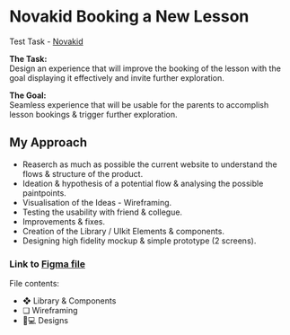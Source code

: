 # Novakid Booking a New Lesson
Test Task - [Novakid](http://novakidschool.com/)

**The Task:** <br> Design an experience that will improve the booking of the lesson with the goal displaying it effectively and invite further exploration.

**The Goal:** <br> Seamless experience that will be usable for the parents to accomplish lesson bookings & trigger further exploration.

## **My Approach**
- Reaserch as much as possible the current website to understand the flows & structure of the product.
- Ideation & hypothesis of a potential flow & analysing the possible paintpoints.
- Visualisation of the Ideas - Wireframing.
- Testing the usability with friend & collegue.
- Improvements & fixes.
- Creation of the Library / UIkit Elements & components.
- Designing high fidelity mockup & simple prototype (2 screens).

### **Link to [Figma file](https://www.figma.com/file/x9QGnBtLEgPYrT3AotIFqJ/booking-a-new-lesson?node-id=0%3A1)**
File contents:
- ❖ Library & Components
- ❏ Wireframing
- 📱💻 Designs
